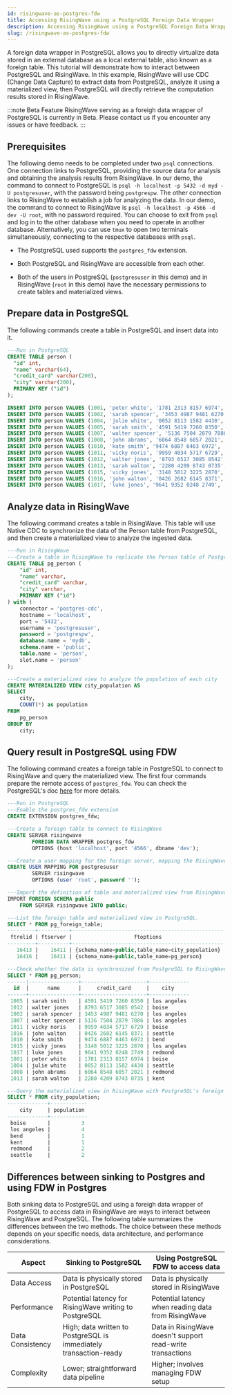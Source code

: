 ```yaml
---
id: risingwave-as-postgres-fdw
title: Accessing RisingWave using a PostgreSQL Foreign Data Wrapper
description: Accessing RisingWave using a PostgreSQL Foreign Data Wrapper
slug: /risingwave-as-postgres-fdw
---
```


A foreign data wrapper in PostgreSQL allows you to directly virtualize data stored in an external database as a local external table, also known as a foreign table. This tutorial will demonstrate how to interact between PostgreSQL and RisingWave. In this example, RisingWave will use CDC (Change Data Capture) to extract data from PostgreSQL, analyze it using a materialized view, then PostgreSQL will directly retrieve the computation results stored in RisingWave.

:::note Beta Feature
RisingWave serving as a foreigh data wrapper of PostgreSQL is currently in Beta. Please contact us if you encounter any issues or have feedback.
:::

## Prerequisites

The following demo needs to be completed under two `psql` connections. One connection links to PostgreSQL, providing the source data for analysis and obtaining the analysis results from RisingWave. In our demo, the command to connect to PostgreSQL is `psql -h localhost -p 5432 -d myd -U postgresuser`, with the password being `postgrespw`. The other connection links to RisingWave to establish a job for analyzing the data. In our demo, the command to connect to RisingWave is `psql -h localhost -p 4566 -d dev -U root`, with no password required. You can choose to exit from `psql` and log in to the other database when you need to operate in another database. Alternatively, you can use `tmux` to open two terminals simultaneously, connecting to the respective databases with `psql`.

- The PostgreSQL used supports the `postgres_fdw` extension. 

- Both PostgreSQL and RisingWave are accessible from each other.

- Both of the users in PostgreSQL (`postgresuser` in this demo) and in RisingWave (`root` in this demo) have the necessary permissions to create tables and materialized views.

## Prepare data in PostgreSQL

The following commands create a table in PostgreSQL and insert data into it.

```sql
---Run in PostgreSQL
CREATE TABLE person (
  "id" int,
  "name" varchar(64),
  "credit_card" varchar(200),
  "city" varchar(200),
  PRIMARY KEY ("id")
);

INSERT INTO person VALUES (1001, 'peter white', '1781 2313 8157 6974', 'boise');
INSERT INTO person VALUES (1002, 'sarah spencer', '3453 4987 9481 6270', 'los angeles');
INSERT INTO person VALUES (1004, 'julie white', '0052 8113 1582 4430', 'seattle');
INSERT INTO person VALUES (1005, 'sarah smith', '4591 5419 7260 8350', 'los angeles');
INSERT INTO person VALUES (1007, 'walter spencer', '5136 7504 2879 7886', 'los angeles');
INSERT INTO person VALUES (1008, 'john abrams', '6064 8548 6057 2021', 'redmond');
INSERT INTO person VALUES (1010, 'kate smith', '9474 6887 6463 6972', 'bend');
INSERT INTO person VALUES (1011, 'vicky noris', '9959 4034 5717 6729', 'boise');
INSERT INTO person VALUES (1012, 'walter jones', '8793 6517 3085 0542', 'boise');
INSERT INTO person VALUES (1013, 'sarah walton', '2280 4209 8743 0735', 'kent');
INSERT INTO person VALUES (1015, 'vicky jones', '3148 5012 3225 2870', 'los angeles');
INSERT INTO person VALUES (1016, 'john walton', '0426 2682 6145 8371', 'seattle');
INSERT INTO person VALUES (1017, 'luke jones', '9641 9352 0248 2749', 'redmond');
```

## Analyze data in RisingWave

The following command creates a table in RisingWave. This table will use Native CDC to synchronize the data of the Person table from PostgreSQL, and then create a materialized view to analyze the ingested data.

```sql
---Run in RisingWave
---Create a table in RisingWave to replicate the Person table of PostgreSQL into RisingWave
CREATE TABLE pg_person (
    "id" int,
    "name" varchar,
    "credit_card" varchar,
    "city" varchar,
    PRIMARY KEY ("id")
) with (
    connector = 'postgres-cdc',
    hostname = 'localhost',
    port = '5432',
    username = 'postgresuser',
    password = 'postgrespw',
    database.name = 'mydb',
    schema.name = 'public',
    table.name = 'person',
    slot.name = 'person'
);

---Create a materialized view to analyze the population of each city
CREATE MATERIALIZED VIEW city_population AS
SELECT
    city,
    COUNT(*) as population
FROM
    pg_person
GROUP BY
    city;
```

## Query result in PostgreSQL using FDW

The following command creates a foreign table in PostgreSQL to connect to RisingWave and query the materialized view. The first four commands prepare the remote access of `postgres_fdw`. You can check the PostgreSQL's doc [here](https://www.postgresql.org/docs/current/postgres-fdw.html) for more details.

```sql
---Run in PostgreSQL
---Enable the postgres_fdw extension
CREATE EXTENSION postgres_fdw;

---Create a foreign table to connect to RisingWave
CREATE SERVER risingwave
        FOREIGN DATA WRAPPER postgres_fdw
        OPTIONS (host 'localhost', port '4566', dbname 'dev');

---Create a user mapping for the foreign server, mapping the RisingWave's user `root` to the PostgreSQL's user `postgresuser`
CREATE USER MAPPING FOR postgresuser
        SERVER risingwave
        OPTIONS (user 'root', password '');

---Import the definition of table and materialized view from RisingWave.
IMPORT FOREIGN SCHEMA public
    FROM SERVER risingwave INTO public;

---List the foreign table and materialized view in PostgreSQL.
SELECT * FROM pg_foreign_table;
---------+----------+-------------------------------------------------
 ftrelid | ftserver |                    ftoptions
---------+----------+-------------------------------------------------
   16413 |    16411 | {schema_name=public,table_name=city_population}
   16416 |    16411 | {schema_name=public,table_name=pg_person}

---Check whether the data is synchronized from PostgreSQL to RisingWave.
SELECT * FROM pg_person;
------|----------------+---------------------+-------------
  id  |      name      |     credit_card     |    city
------+----------------+---------------------+-------------
 1005 | sarah smith    | 4591 5419 7260 8350 | los angeles
 1012 | walter jones   | 8793 6517 3085 0542 | boise
 1002 | sarah spencer  | 3453 4987 9481 6270 | los angeles
 1007 | walter spencer | 5136 7504 2879 7886 | los angeles
 1011 | vicky noris    | 9959 4034 5717 6729 | boise
 1016 | john walton    | 0426 2682 6145 8371 | seattle
 1010 | kate smith     | 9474 6887 6463 6972 | bend
 1015 | vicky jones    | 3148 5012 3225 2870 | los angeles
 1017 | luke jones     | 9641 9352 0248 2749 | redmond
 1001 | peter white    | 1781 2313 8157 6974 | boise
 1004 | julie white    | 0052 8113 1582 4430 | seattle
 1008 | john abrams    | 6064 8548 6057 2021 | redmond
 1013 | sarah walton   | 2280 4209 8743 0735 | kent

---Query the materialized view in RisingWave with PostgreSQL's foreign table.
SELECT * FROM city_population;
-------------+------------
    city     | population
-------------+------------
 boise       |          3
 los angeles |          4
 bend        |          1
 kent        |          1
 redmond     |          2
 seattle     |          2
```

## Differences between sinking to Postgres and using FDW in Postgres

Both sinking data to PostgreSQL and using a foreigh data wrapper of PostgreSQL to access data in RisingWave are ways to interact between RisingWave and PostgreSQL. The following table summarizes the differences between the two methods. The choice between these methods depends on your specific needs, data architecture, and performance considerations.

| Aspect            | Sinking to PostgreSQL                     | Using PostgreSQL FDW to access data               |
|-------------------|-------------------------------------------|---------------------------------------------------|
| Data Access       | Data is physically stored in PostgreSQL   | Data is physically stored in RisingWave           |
| Performance       | Potential latency for RisingWave writing to PostgreSQL | Potential latency when reading data from RisingWave |
| Data Consistency  | High; data written to PostgreSQL is immediately transaction-ready | Data in RisingWave doesn't support read-write transactions |
| Complexity        | Lower; straightforward data pipeline      | Higher; involves managing FDW setup               |
